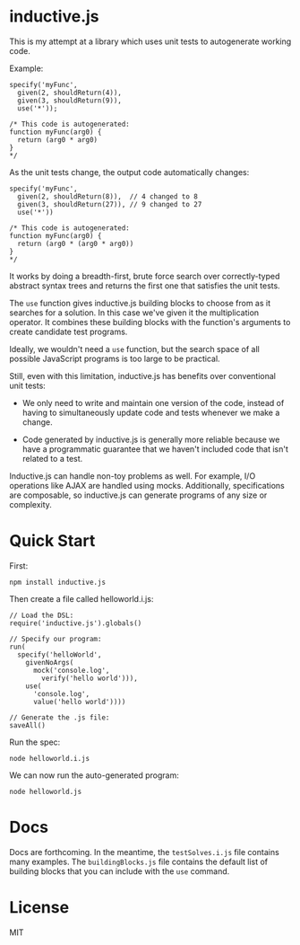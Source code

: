 inductive.js
============

This is my attempt at a library which uses unit tests to autogenerate working code.

Example:

    specify('myFunc',
      given(2, shouldReturn(4)),
      given(3, shouldReturn(9)),
      use('*'));

    /* This code is autogenerated:
    function myFunc(arg0) {
      return (arg0 * arg0)
    }
    */

As the unit tests change, the output code automatically changes:

    specify('myFunc',
      given(2, shouldReturn(8)),  // 4 changed to 8
      given(3, shouldReturn(27)), // 9 changed to 27
      use('*'))

    /* This code is autogenerated:
    function myFunc(arg0) {
      return (arg0 * (arg0 * arg0))
    }
    */

It works by doing a breadth-first, brute force search over correctly-typed abstract syntax trees and returns the first one that satisfies the unit tests.

The `use` function gives inductive.js building blocks to choose from as it searches for a solution.  In this case we've given it the multiplication operator.  It combines these building blocks with the function's arguments to create candidate test programs.

Ideally, we wouldn't need a `use` function, but the search space of all possible JavaScript programs is too large to be practical.

Still, even with this limitation, inductive.js has benefits over conventional unit tests:

* We only need to write and maintain one version of the code, instead of having to simultaneously update code and tests whenever we make a change.

* Code generated by inductive.js is generally more reliable because we have a programmatic guarantee that we haven't included code that isn't related to a test.

Inductive.js can handle non-toy problems as well.  For example, I/O operations like AJAX are handled using mocks.  Additionally, specifications are composable, so inductive.js can generate programs of any size or complexity.

Quick Start
===========

First:

    npm install inductive.js

Then create a file called helloworld.i.js:

    // Load the DSL:
    require('inductive.js').globals()

    // Specify our program:
    run(
      specify('helloWorld',
        givenNoArgs(
          mock('console.log',
            verify('hello world'))),
        use(
          'console.log',
          value('hello world'))))

    // Generate the .js file:
    saveAll()

Run the spec:

    node helloworld.i.js

We can now run the auto-generated program:

    node helloworld.js

Docs
====

Docs are forthcoming.  In the meantime, the `testSolves.i.js` file contains many examples.  The `buildingBlocks.js` file contains the default list of building blocks that you can include with the `use` command.

License
=======

MIT
